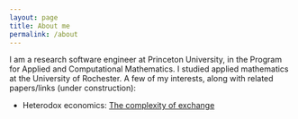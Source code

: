 ```yaml
---
layout: page
title: About me
permalink: /about
---
```


I am a research software engineer at Princeton University, in the Program for Applied and Computational Mathematics. I studied applied mathematics at the University of Rochester. A few of my interests, along with related papers/links (under construction):

* Heterodox economics: [The complexity of exchange](https://citeseerx.ist.psu.edu/viewdoc/download?doi=10.1.1.593.3725&rep=rep1&type=pdf)

